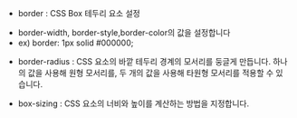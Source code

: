 - border : CSS Box 테두리 요소 설정

* border-width, border-style,border-color의 값을 설정합니다
* ex) border: 1px solid #000000;

- border-radius : CSS 요소의 바깥 테두리 경계의 모서리를 둥글게 만듭니다. 하나의 값을 사용해 원형 모서리를, 두 개의 값을 사용해 타원형 모서리를 적용할 수 있습니다.

- box-sizing : CSS 요소의 너비와 높이를 계산하는 방법을 지정합니다.